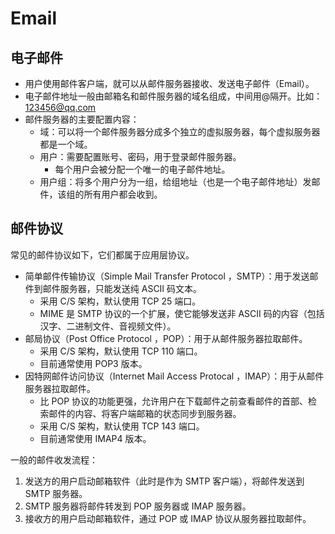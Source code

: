 # Email

## 电子邮件

- 用户使用邮件客户端，就可以从邮件服务器接收、发送电子邮件（Email）。
- 电子邮件地址一般由邮箱名和邮件服务器的域名组成，中间用@隔开。比如：123456@qq.com
- 邮件服务器的主要配置内容：
  - 域：可以将一个邮件服务器分成多个独立的虚拟服务器，每个虚拟服务器都是一个域。
  - 用户：需要配置账号、密码，用于登录邮件服务器。
    - 每个用户会被分配一个唯一的电子邮件地址。
  - 用户组：将多个用户分为一组，给组地址（也是一个电子邮件地址）发邮件，该组的所有用户都会收到。

## 邮件协议

常见的邮件协议如下，它们都属于应用层协议。
- 简单邮件传输协议（Simple Mail Transfer Protocol ，SMTP）：用于发送邮件到邮件服务器，只能发送纯 ASCII 码文本。
  - 采用 C/S 架构，默认使用 TCP 25 端口。
  - MIME 是 SMTP 协议的一个扩展，使它能够发送非 ASCII 码的内容（包括汉字、二进制文件、音视频文件）。
- 邮局协议（Post Office Protocol ，POP）：用于从邮件服务器拉取邮件。
  - 采用 C/S 架构，默认使用 TCP 110 端口。
  - 目前通常使用 POP3 版本。
- 因特网邮件访问协议（Internet Mail Access Protocal ，IMAP）：用于从邮件服务器拉取邮件。
  - 比 POP 协议的功能更强，允许用户在下载邮件之前查看邮件的首部、检索邮件的内容、将客户端邮箱的状态同步到服务器。
  - 采用 C/S 架构，默认使用 TCP 143 端口。
  - 目前通常使用 IMAP4 版本。

一般的邮件收发流程：
1. 发送方的用户启动邮箱软件（此时是作为 SMTP 客户端），将邮件发送到 SMTP 服务器。
2. SMTP 服务器将邮件转发到 POP 服务器或 IMAP 服务器。
3. 接收方的用户启动邮箱软件，通过 POP 或 IMAP 协议从服务器拉取邮件。

